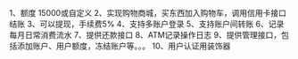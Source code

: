 1、额度 15000或自定义
2、实现购物商城，买东西加入购物车，调用信用卡接口结账
3、可以提现，手续费5%
4、支持多账户登录
5、支持账户间转账
6、记录每月日常消费流水
7、提供还款接口
8、ATM记录操作日志
9、提供管理接口，包括添加账户、用户额度，冻结账户等。。。
10、用户认证用装饰器